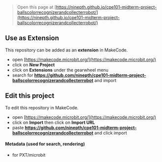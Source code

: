 
> Open this page at [https://ninepth.github.io/cpe101-midterm-project-ballscolorrecognizerandcollecterrobot/](https://ninepth.github.io/cpe101-midterm-project-ballscolorrecognizerandcollecterrobot/)

## Use as Extension

This repository can be added as an **extension** in MakeCode.

* open [https://makecode.microbit.org/](https://makecode.microbit.org/)
* click on **New Project**
* click on **Extensions** under the gearwheel menu
* search for **https://github.com/ninepth/cpe101-midterm-project-ballscolorrecognizerandcollecterrobot** and import

## Edit this project

To edit this repository in MakeCode.

* open [https://makecode.microbit.org/](https://makecode.microbit.org/)
* click on **Import** then click on **Import URL**
* paste **https://github.com/ninepth/cpe101-midterm-project-ballscolorrecognizerandcollecterrobot** and click import

#### Metadata (used for search, rendering)

* for PXT/microbit
<script src="https://makecode.com/gh-pages-embed.js"></script><script>makeCodeRender("{{ site.makecode.home_url }}", "{{ site.github.owner_name }}/{{ site.github.repository_name }}");</script>
